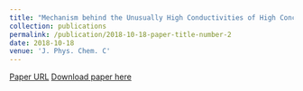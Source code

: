 ```yaml
---
title: "Mechanism behind the Unusually High Conductivities of High Concentrated Sodium Ion Glyme-Based Electrolytes"
collection: publications
permalink: /publication/2018-10-18-paper-title-number-2
date: 2018-10-18
venue: 'J. Phys. Chem. C'
---
```

[Paper URL](https://pubs.acs.org/doi/abs/10.1021/acs.jpcc.8b06991)
[Download paper here](http://academicpages.github.io/files/paper2.pdf)
